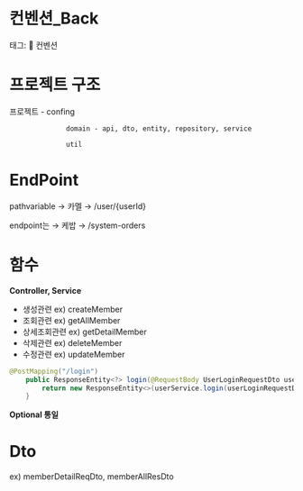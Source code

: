 # 컨벤션_Back

태그: 📐 컨벤션

# 프로젝트 구조

프로젝트 - confing

                  domain - api, dto, entity, repository, service

                  util

# EndPoint

pathvariable → 카멜 → /user/{userId}

endpoint는 → 케밥 → /system-orders

# **함수**

**Controller, Service**

- 생성관련 ex) createMember
- 조회관련 ex) getAllMember
- 상세조회관련 ex) getDetailMember
- 삭제관련 ex) deleteMember
- 수정관련 ex) updateMember

```java
@PostMapping("/login")
    public ResponseEntity<?> login(@RequestBody UserLoginRequestDto userLoginRequestDto) {
        return new ResponseEntity<>(userService.login(userLoginRequestDto), HttpStatus.OK);
    }
```

**Optional 통일**

# **Dto**

ex) memberDetailReqDto, memberAllResDto

#
